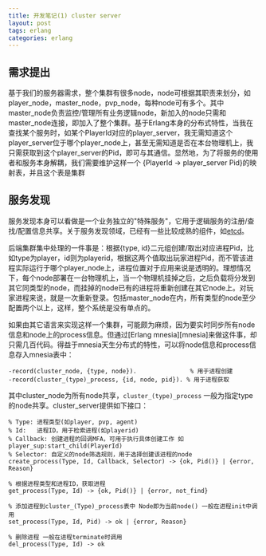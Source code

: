 ```yaml
---
title: 开发笔记(1) cluster server
layout: post
tags: erlang
categories: erlang
---
```


## 需求提出

基于我们的服务器需求，整个集群有很多node，node可根据其职责来划分，如player_node，master_node，pvp_node，每种node可有多个。其中master_node负责监控/管理所有业务逻辑node，新加入的node只需和master_node连接，即加入了整个集群。基于Erlang本身的分布式特性，当我在查找某个服务时，如某个PlayerId对应的player_server，我无需知道这个player_server位于哪个player_node上，甚至无需知道是否在本台物理机上，我只需获取到这个player_server的Pid，即可与其通信。显然地，为了将服务的使用者和服务本身解耦，我们需要维护这样一个 {PlayerId -> player_server Pid}的映射表，并且这个表是集群

## 服务发现

服务发现本身可以看做是一个业务独立的"特殊服务"，它用于逻辑服务的注册/查找/配置信息共享。关于服务发现领域，已经有一些比较成熟的组件，如[etcd][etcd]。

<!--more-->

后端集群集中处理的一件事是：根据{type, id}二元组创建/取出对应进程Pid，比如type为player，id则为playerid，根据这两个值取出玩家进程Pid，而不管该进程实际运行于哪个player_node上，进程位置对于应用来说是透明的。理想情况下，每个node部署在一台物理机上，当一个物理机挂掉之后，之后负载将分发到其它同类型的node，而挂掉的node已有的进程将重新创建在其它node上。对玩家进程来说，就是一次重新登录。包括master_node在内，所有类型的node至少配置两个以上，这样，整个系统是没有单点的。

如果由其它语言来实现这样一个集群，可能颇为麻烦，因为要实时同步所有node信息和node上的process信息。但通过[Erlang mnesia][mnesia]来做这件事，却只需几百代码。得益于mnesia天生分布式的特性，可以将node信息和process信息存入mnesia表中：

	-record(cluster_node, {type, node}).		       % 用于进程创建
	-record(cluster_(type)_process, {id, node, pid}). % 用于进程获取

其中cluster_node为所有node共享，`cluster_(type)_process` 一般为指定type的node共享。cluster_server提供如下接口：

```
% Type: 进程类型(如player, pvp, agent)
% Id:	进程ID，用于检索进程(如playerid)
% Callback: 创建进程的回调MFA，可用于执行具体创建工作 如 player_sup:start_child(PlayerId)
% Selector: 自定义的node筛选规则，用于选择创建该进程的node
create_process(Type, Id, Callback, Selector) -> {ok, Pid()} | {error, Reason}

% 根据进程类型和进程ID，获取进程
get_process(Type, Id) -> {ok, Pid()} | {error, not_find}

% 添加进程到cluster_(Type)_process表中 Node即为当前node() 一般在进程init中调用
set_process(Type, Id, Pid) -> ok | {error, Reason}

% 删除进程 一般在进程terminate时调用
del_process(Type, Id) -> ok
```

[etcd]: https://github.com/coreos/etcd